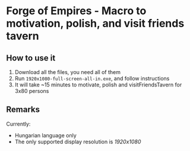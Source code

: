Forge of Empires - Macro to motivation, polish, and visit friends tavern
========================================================================

How to use it
-------------

1. Download all the files, you need all of them
1. Run `1920x1080-full-screen-all-in.exe`, and follow instructions
  1. It will take ~15 minutes to motivate, polish and visitFriendsTavern for 3x80 persons

Remarks
-------

Currently:

* Hungarian language only
* The only supported display resolution is *1920x1080*
